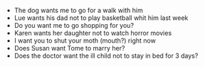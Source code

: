- The dog wants me to go for a walk with him
- Lue wants his dad not to play basketball whit him last week
- Do you want me to go shopping for you?
- Karen wants her daughter not to watch horror movies
- I want you to shut your moth (mouth?) right now
- Does Susan want Tome to marry her?
- Does the doctor want the ill child not to stay in bed for 3 days?